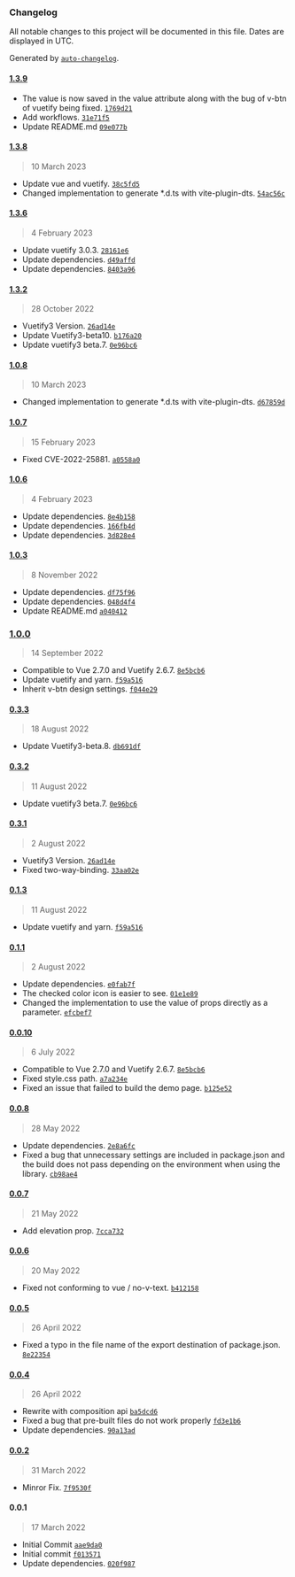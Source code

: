 ### Changelog

All notable changes to this project will be documented in this file. Dates are displayed in UTC.

Generated by [`auto-changelog`](https://github.com/CookPete/auto-changelog).

#### [1.3.9](https://github.com/logue/vuetify-swatches/compare/1.3.8...1.3.9)

- The value is now saved in the value attribute along with the bug of v-btn of vuetify being fixed. [`1769d21`](https://github.com/logue/vuetify-swatches/commit/1769d2199fc064902a4a8f9ff997c6b5d32489df)
- Add workflows. [`31e71f5`](https://github.com/logue/vuetify-swatches/commit/31e71f533bb9b7567a2184302d422413e9037f38)
- Update README.md [`09e077b`](https://github.com/logue/vuetify-swatches/commit/09e077b322c91d9c13d2bafc40370e9526a74748)

#### [1.3.8](https://github.com/logue/vuetify-swatches/compare/1.3.6...1.3.8)

> 10 March 2023

- Update vue and vuetify. [`38c5fd5`](https://github.com/logue/vuetify-swatches/commit/38c5fd5cd06f65f28dc7cb2e2956c604bd5753f1)
- Changed implementation to generate *.d.ts with vite-plugin-dts. [`54ac56c`](https://github.com/logue/vuetify-swatches/commit/54ac56ccd070634450a65315c80ce949c9adebfe)

#### [1.3.6](https://github.com/logue/vuetify-swatches/compare/1.3.2...1.3.6)

> 4 February 2023

- Update vuetify 3.0.3. [`28161e6`](https://github.com/logue/vuetify-swatches/commit/28161e6af1dca43fccbe0b6c89d18a58a2188ccf)
- Update dependencies. [`d49affd`](https://github.com/logue/vuetify-swatches/commit/d49affd59ab559aace48959aeaf0ed1b2dab26ff)
- Update dependencies. [`8403a96`](https://github.com/logue/vuetify-swatches/commit/8403a96f73cad950f98e05ead048a79fe39634c3)

#### [1.3.2](https://github.com/logue/vuetify-swatches/compare/1.0.8...1.3.2)

> 28 October 2022

- Vuetify3 Version. [`26ad14e`](https://github.com/logue/vuetify-swatches/commit/26ad14e2a2cc8fbaf492774754bdf423df26cc8b)
- Update Vuetify3-beta10. [`b176a20`](https://github.com/logue/vuetify-swatches/commit/b176a20e5267efa8a0c2d879077d92e691fa7186)
- Update vuetify3 beta.7. [`0e96bc6`](https://github.com/logue/vuetify-swatches/commit/0e96bc625010ce055cce7f64ee4730839d4aa18c)

#### [1.0.8](https://github.com/logue/vuetify-swatches/compare/1.0.7...1.0.8)

> 10 March 2023

- Changed implementation to generate *.d.ts with vite-plugin-dts. [`d67859d`](https://github.com/logue/vuetify-swatches/commit/d67859d320053363351390a5d574d04f3343d8b4)

#### [1.0.7](https://github.com/logue/vuetify-swatches/compare/1.0.6...1.0.7)

> 15 February 2023

- Fixed CVE-2022-25881. [`a0558a0`](https://github.com/logue/vuetify-swatches/commit/a0558a019b02ca067c7822b2958cbbafb154766e)

#### [1.0.6](https://github.com/logue/vuetify-swatches/compare/1.0.3...1.0.6)

> 4 February 2023

- Update dependencies. [`8e4b158`](https://github.com/logue/vuetify-swatches/commit/8e4b158e1d0435fe9d2f6620bf2bbf88c319610f)
- Update dependencies. [`166fb4d`](https://github.com/logue/vuetify-swatches/commit/166fb4d96f9ce494f131cb8dc6b6b5fc1f6a90ba)
- Update dependencies. [`3d828e4`](https://github.com/logue/vuetify-swatches/commit/3d828e4072bae3850cfd80dfd75346f800831fc0)

#### [1.0.3](https://github.com/logue/vuetify-swatches/compare/1.0.0...1.0.3)

> 8 November 2022

- Update dependencies. [`df75f96`](https://github.com/logue/vuetify-swatches/commit/df75f96ea36d15c8c3b9fecce0ee801eb2346e78)
- Update dependencies. [`048d4f4`](https://github.com/logue/vuetify-swatches/commit/048d4f49b0894e98038f447af7c4d4a479e8b764)
- Update README.md [`a040412`](https://github.com/logue/vuetify-swatches/commit/a04041223a27c553fda4da7378c8019364d6b048)

### [1.0.0](https://github.com/logue/vuetify-swatches/compare/0.3.3...1.0.0)

> 14 September 2022

- Compatible to Vue 2.7.0 and Vuetify 2.6.7. [`8e5bcb6`](https://github.com/logue/vuetify-swatches/commit/8e5bcb635b8b86df9ecee3357d791a38f7b2ee03)
- Update vuetify and yarn. [`f59a516`](https://github.com/logue/vuetify-swatches/commit/f59a516fed4b2779518ed01fa48cad806c2f8acd)
- Inherit v-btn design settings. [`f044e29`](https://github.com/logue/vuetify-swatches/commit/f044e2950fae3a4fe5d3254d2b4f5a55b6e4214e)

#### [0.3.3](https://github.com/logue/vuetify-swatches/compare/0.3.2...0.3.3)

> 18 August 2022

- Update Vuetify3-beta.8. [`db691df`](https://github.com/logue/vuetify-swatches/commit/db691df3b17b2955888f85a6826dc2338fc8f612)

#### [0.3.2](https://github.com/logue/vuetify-swatches/compare/0.3.1...0.3.2)

> 11 August 2022

- Update vuetify3 beta.7. [`0e96bc6`](https://github.com/logue/vuetify-swatches/commit/0e96bc625010ce055cce7f64ee4730839d4aa18c)

#### [0.3.1](https://github.com/logue/vuetify-swatches/compare/0.1.3...0.3.1)

> 2 August 2022

- Vuetify3 Version. [`26ad14e`](https://github.com/logue/vuetify-swatches/commit/26ad14e2a2cc8fbaf492774754bdf423df26cc8b)
- Fixed two-way-binding. [`33aa02e`](https://github.com/logue/vuetify-swatches/commit/33aa02eda8dfa5274a8308949a0e2190e15f9f67)

#### [0.1.3](https://github.com/logue/vuetify-swatches/compare/0.1.1...0.1.3)

> 11 August 2022

- Update vuetify and yarn. [`f59a516`](https://github.com/logue/vuetify-swatches/commit/f59a516fed4b2779518ed01fa48cad806c2f8acd)

#### [0.1.1](https://github.com/logue/vuetify-swatches/compare/0.0.10...0.1.1)

> 2 August 2022

- Update dependencies. [`e0fab7f`](https://github.com/logue/vuetify-swatches/commit/e0fab7f63e6903cbb35190b0f6154409383f9422)
- The checked color icon is easier to see. [`01e1e89`](https://github.com/logue/vuetify-swatches/commit/01e1e890691651c8416610d0349b0a2c1f67fed0)
- Changed the implementation to use the value of props directly as a parameter. [`efcbef7`](https://github.com/logue/vuetify-swatches/commit/efcbef776105162369ed9afad430a5331d9eab3c)

#### [0.0.10](https://github.com/logue/vuetify-swatches/compare/0.0.8...0.0.10)

> 6 July 2022

- Compatible to Vue 2.7.0 and Vuetify 2.6.7. [`8e5bcb6`](https://github.com/logue/vuetify-swatches/commit/8e5bcb635b8b86df9ecee3357d791a38f7b2ee03)
- Fixed style.css path. [`a7a234e`](https://github.com/logue/vuetify-swatches/commit/a7a234e2d19952ad6e066c6cbaea275e03c89d0f)
- Fixed an issue that failed to build the demo page. [`b125e52`](https://github.com/logue/vuetify-swatches/commit/b125e52e5ad81e3a141770ea85f02f0ab449d7ec)

#### [0.0.8](https://github.com/logue/vuetify-swatches/compare/0.0.7...0.0.8)

> 28 May 2022

- Update dependencies. [`2e8a6fc`](https://github.com/logue/vuetify-swatches/commit/2e8a6fceae44a5e68b75a12eb97c16a1c4c11d1a)
- Fixed a bug that unnecessary settings are included in package.json and the build does not pass depending on the environment when using the library. [`cb98ae4`](https://github.com/logue/vuetify-swatches/commit/cb98ae48a16d8d47419d96911436959801973420)

#### [0.0.7](https://github.com/logue/vuetify-swatches/compare/0.0.6...0.0.7)

> 21 May 2022

- Add elevation prop. [`7cca732`](https://github.com/logue/vuetify-swatches/commit/7cca732c8a6826fba012c77e2ad743575f00afda)

#### [0.0.6](https://github.com/logue/vuetify-swatches/compare/0.0.5...0.0.6)

> 20 May 2022

- Fixed not conforming to vue / no-v-text. [`b412158`](https://github.com/logue/vuetify-swatches/commit/b41215824d503ad21fd46ce35ba44d8f75661df8)

#### [0.0.5](https://github.com/logue/vuetify-swatches/compare/0.0.4...0.0.5)

> 26 April 2022

- Fixed a typo in the file name of the export destination of package.json. [`8e22354`](https://github.com/logue/vuetify-swatches/commit/8e223544361262882ca56e7ac981337e70d1f009)

#### [0.0.4](https://github.com/logue/vuetify-swatches/compare/0.0.2...0.0.4)

> 26 April 2022

- Rewrite with composition api [`ba5dcd6`](https://github.com/logue/vuetify-swatches/commit/ba5dcd6b469a7978a620a7aa4a000357b27df0fb)
- Fixed a bug that pre-built files do not work properly [`fd3e1b6`](https://github.com/logue/vuetify-swatches/commit/fd3e1b60a4deae8a66542a04602b17e332606a0a)
- Update dependencies. [`90a13ad`](https://github.com/logue/vuetify-swatches/commit/90a13ad8284f1a811a45ef7f4622eaaa42c024ff)

#### [0.0.2](https://github.com/logue/vuetify-swatches/compare/0.0.1...0.0.2)

> 31 March 2022

- Minror Fix. [`7f9530f`](https://github.com/logue/vuetify-swatches/commit/7f9530ffe7520da20d610c312d0a648c2a954943)

#### 0.0.1

> 17 March 2022

- Initial Commit [`aae9da0`](https://github.com/logue/vuetify-swatches/commit/aae9da05e20427ffb1ff207a5f54c9b06940f464)
- Initial commit [`f013571`](https://github.com/logue/vuetify-swatches/commit/f01357185331c90c48ec89b83b73d4a8401191ee)
- Update dependencies. [`020f987`](https://github.com/logue/vuetify-swatches/commit/020f987349293f2f980411b42450b13aa2ad087e)
